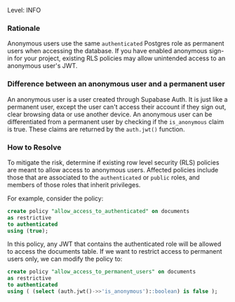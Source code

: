 Level: INFO

### Rationale

Anonymous users use the same `authenticated` Postgres role as permanent users when accessing the database. If you have enabled anonymous sign-in for your project, existing RLS policies may allow unintended access to an anonymous user's JWT.

### Difference between an anonymous user and a permanent user

An anonymous user is a user created through Supabase Auth. It is just like a permanent user, except the user can't access their account if they sign out, clear browsing data or use another device. An anonymous user can be differentiated from a permanent user by checking if the `is_anonymous` claim is true. These claims are returned by the `auth.jwt()` function.

### How to Resolve

To mitigate the risk, determine if existing row level security (RLS) policies are meant to allow access to anonymous users. Affected policies include those that are associated to the `authenticated` or `public` roles, and members of those roles that inherit privileges.

For example, consider the policy:

```sql
create policy "allow_access_to_authenticated" on documents
as restrictive
to authenticated
using (true);
```

In this policy, any JWT that contains the authenticated role will be allowed to access the documents table. If we want to restrict access to permanent users only, we can modify the policy to:

```sql
create policy "allow_access_to_permanent_users" on documents
as restrictive
to authenticated
using ( (select (auth.jwt()->>'is_anonymous')::boolean) is false );
```
